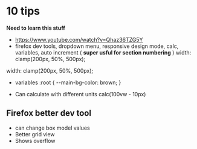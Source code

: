 
# 10 tips
**Need to learn this stuff**
* https://www.youtube.com/watch?v=Qhaz36TZG5Y
* firefox dev tools, dropdown menu, responsive design mode, calc, variables,
  auto increment ( **super usful for section numbering** )
  width: clamp(200px, 50%, 500px);

width: clamp(200px, 50%, 500px);


* variables
:root {
  --main-bg-color: brown;
}

* Can calculate with different units
calc(100vw - 10px)

## Firefox better dev tool 
* can change box model values
* Better grid view
* Shows overflow

